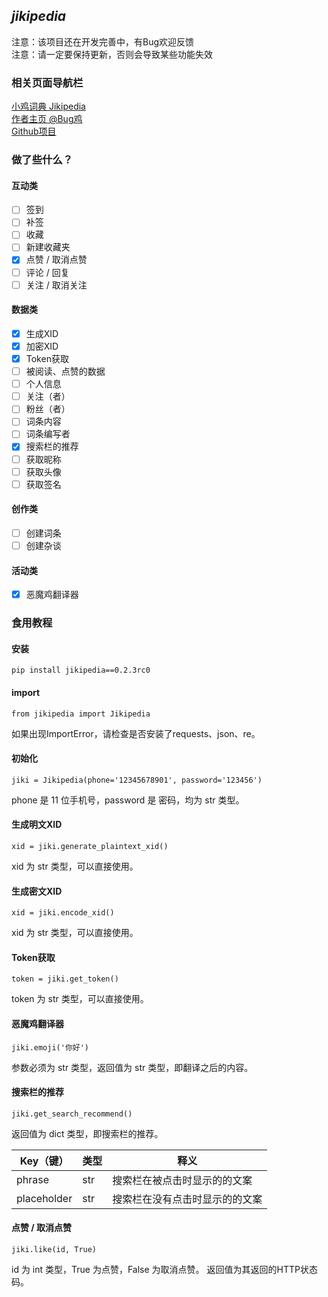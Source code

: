 ## **_jikipedia_**
注意：该项目还在开发完善中，有Bug欢迎反馈<br>
注意：请一定要保持更新，否则会导致某些功能失效
### 相关页面导航栏
[小鸡词典 Jikipedia](https://jikipedia.com/) <br>
[作者主页 @Bug鸡](https://jikipedia.com/definitions/user/281250396) <br>
[Github项目](https://github.com/daizihan233/jikipedia)

### 做了些什么？
#### 互动类
- [ ] 签到
- [ ] 补签
- [ ] 收藏
- [ ] 新建收藏夹
- [x] 点赞 / 取消点赞
- [ ] 评论 / 回复
- [ ] 关注 / 取消关注
#### 数据类
- [x] 生成XID
- [x] 加密XID
- [x] Token获取
- [ ] 被阅读、点赞的数据
- [ ] 个人信息
- [ ] 关注（者）
- [ ] 粉丝（者）
- [ ] 词条内容
- [ ] 词条编写者
- [x] 搜索栏的推荐
- [ ] 获取昵称
- [ ] 获取头像
- [ ] 获取签名
#### 创作类
- [ ] 创建词条
- [ ] 创建杂谈
#### 活动类
- [x] 恶魔鸡翻译器
### 食用教程
#### 安装
```
pip install jikipedia==0.2.3rc0
```
#### import
```
from jikipedia import Jikipedia
```
如果出现ImportError，请检查是否安装了requests、json、re。
#### 初始化
```
jiki = Jikipedia(phone='12345678901', password='123456')
```
phone 是 11 位手机号，password 是 密码，均为 str 类型。
#### 生成明文XID
```
xid = jiki.generate_plaintext_xid()
```
xid 为 str 类型，可以直接使用。
#### 生成密文XID
```
xid = jiki.encode_xid()
```
xid 为 str 类型，可以直接使用。
#### Token获取
```
token = jiki.get_token()
```
token 为 str 类型，可以直接使用。
#### 恶魔鸡翻译器
```
jiki.emoji('你好')
```
参数必须为 str 类型，返回值为 str 类型，即翻译之后的内容。
#### 搜索栏的推荐
```
jiki.get_search_recommend()
```
返回值为 dict 类型，即搜索栏的推荐。<br>

| Key（键）      | 类型  | 释义              |
|-------------|-----|-----------------|
| phrase      | str | 搜索栏在被点击时显示的的文案  |            |
| placeholder | str | 搜索栏在没有点击时显示的的文案 |   
#### 点赞 / 取消点赞
```
jiki.like(id, True)
```
id 为 int 类型，True 为点赞，False 为取消点赞。
返回值为其返回的HTTP状态码。